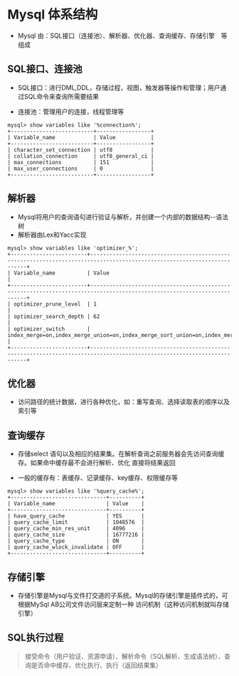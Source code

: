 # Mysql 体系结构

* Mysql 由：SQL接口（连接池）、解析器、优化器、查询缓存、存储引擎　等组成

## SQL接口、连接池

* SQL接口：进行DML,DDL，存储过程，视图，触发器等操作和管理；用户通过SQL命令来查询所需要结果

* 连接池：管理用户的连接，线程管理等

```
mysql> show variables like '%connection%';
+--------------------------+-----------------+
| Variable_name            | Value           |
+--------------------------+-----------------+
| character_set_connection | utf8            |
| collation_connection     | utf8_general_ci |
| max_connections          | 151             |
| max_user_connections     | 0               |
+--------------------------+-----------------+
```

## 解析器

* Mysql将用户的查询语句进行验证与解析，并创建一个内部的数据结构--语法树
* 解析器由Lex和Yacc实现

```
mysql> show variables like 'optimizer_%';
+------------------------+------------------------------------------------------------------------------------------------------------------------+
| Variable_name          | Value                                                                                                                  |
+------------------------+------------------------------------------------------------------------------------------------------------------------+
| optimizer_prune_level  | 1                                                                                                                      |
| optimizer_search_depth | 62                                                                                                                     |
| optimizer_switch       | index_merge=on,index_merge_union=on,index_merge_sort_union=on,index_merge_intersection=on,engine_condition_pushdown=on |
+------------------------+------------------------------------------------------------------------------------------------------------------------+
```


## 优化器

* 访问路径的统计数据，进行各种优化，如：重写查询、选择读取表的顺序以及索引等

## 查询缓存

* 存储select 语句以及相应的结果集。在解析查询之前服务器会先访问查询缓存。如果命中缓存最不会进行解析、优化
直接将结果返回

* 一般的缓存有：表缓存、记录缓存、key缓存、权限缓存等

```
mysql> show variables like '%query_cache%';
+------------------------------+----------+
| Variable_name                | Value    |
+------------------------------+----------+
| have_query_cache             | YES      |
| query_cache_limit            | 1048576  |
| query_cache_min_res_unit     | 4096     |
| query_cache_size             | 16777216 |
| query_cache_type             | ON       |
| query_cache_wlock_invalidate | OFF      |
+------------------------------+----------+
```

## 存储引擎

* 存储引擎是Mysql与文件打交道的子系统。Mysql的存储引擎是插件式的，可根据MySql AB公司文件访问层来定制一种
访问机制（这种访问机制就叫存储引擎）


## SQL执行过程

>接受命令（用户验证、资源申请）、解析命令（SQL解析、生成语法树）、查询是否命中缓存、优化执行、执行（返回结果集）
